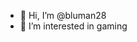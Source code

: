 - 👋 Hi, I’m @bluman28
- 👀 I’m interested in gaming

<!---
bluman28/bluman28 is a ✨ special ✨ repository because its `README.md` (this file) appears on your GitHub profile.
You can click the Preview link to take a look at your changes.
--->
